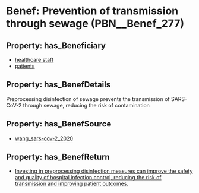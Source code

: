 # Benef: __Prevention of transmission through sewage__ (PBN__Benef_277)

## Property: has_Beneficiary

* [healthcare staff](../Stakeholder/PBN__Stakeholder_139)
* [patients](../Stakeholder/PBN__Stakeholder_31)

## Property: has_BenefDetails

Preprocessing disinfection of sewage prevents the transmission of SARS-CoV-2 through sewage, reducing the risk of contamination

## Property: has_BenefSource

* [wang_sars-cov-2_2020](../Article/PBN__Article_55)

## Property: has_BenefReturn

* [Investing in preprocessing disinfection measures can improve the safety and quality of hospital infection control, reducing the risk of transmission and improving patient outcomes.](../BenefReturn/PBN__BenefReturn_289)

